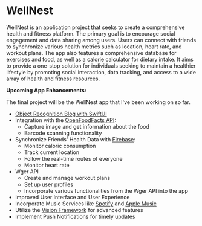 # WellNest

WellNest is an application project that seeks to create a comprehensive health and fitness platform. The primary goal is to encourage social engagement and data sharing among users. Users can connect with friends to synchronize various health metrics such as location, heart rate, and workout plans. The app also features a comprehensive database for exercises and food, as well as a calorie calculator for dietary intake. It aims to provide a one-stop solution for individuals seeking to maintain a healthier lifestyle by promoting social interaction, data tracking, and access to a wide array of health and fitness resources. 

**Upcoming App Enhancements:**

The final project will be the WellNest app that I've been working on so far. 

- [Object Recognition Blog with SwiftUI](https://posturenet.app/blog/object-recognition-with-coreml-vision-and-swiftui-on-ios/)
- Integration with the [OpenFoodFacts API](https://openfoodfacts.github.io/openfoodfacts-server/api/):
  - Capture image and get information about the food
  - Barcode scanning functionality
- Synchronize Friends' Health Data with [Firebase](https://firebase.google.com/):
  - Monitor caloric consumption
  - Track current location
  - Follow the real-time routes of everyone
  - Monitor heart rate
- Wger API
  - Create and manage workout plans
  - Set up user profiles
  - Incorporate various functionalities from the Wger API into the app
- Improved User Interface and User Experience
- Incorporate Music Services like [Spotify](https://www.spotify.com/) and [Apple Music](https://www.apple.com/apple-music/)
- Utilize the [Vision Framework](https://developer.apple.com/documentation/vision/) for advanced features
- Implement Push Notifications for timely updates

